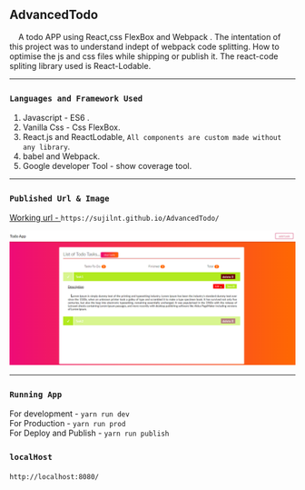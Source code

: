   ## AdvancedTodo
  &nbsp; &nbsp; A todo APP using React,css FlexBox and Webpack . The intentation of this project was to understand indept of webpack code splitting. 
  How to optimise the js and css files while shipping or publish it. The react-code spliting library used is React-Lodable.  
  
 <hr/>
 
 ### `Languages and Framework Used`<br/>
  1) Javascript - ES6 . <br/>
  2) Vanilla Css - Css FlexBox. <br/>
  3) React.js and ReactLodable, `All components are custom made without any library`.  <br/>
  4) babel and Webpack. <br/>
  5) Google developer Tool -  show coverage tool.

<hr/> 

### `Published Url & Image`
<a href="https://sujilnt.github.io/AdvancedTodo/" >Working url - </a> `https://sujilnt.github.io/AdvancedTodo/` <br/>

![alt text](https://github.com/sujilnt/AdvancedTodo/blob/master/assets/AdvancedTodo.PNG)

 <hr/>
  

### `Running App`
For development - `yarn run dev` <br/>
For Production - `yarn run prod` <br/>
For Deploy and Publish - `yarn run publish`

### `localHost` 
`http://localhost:8080/`

